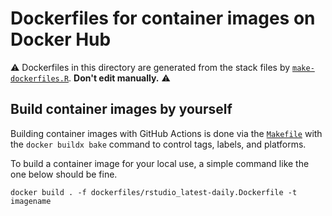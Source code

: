 # Dockerfiles for container images on Docker Hub

:warning: Dockerfiles in this directory are generated from the stack files by [`make-dockerfiles.R`](../build/make-dockerfiles.R). **Don't edit manually.** :warning:

## Build container images by yourself

Building container images with GitHub Actions is done via the [`Makefile`](../Makefile) with the `docker buildx bake` command to control tags, labels, and platforms.

To build a container image for your local use, a simple command like the one below should be fine.

```shell
docker build . -f dockerfiles/rstudio_latest-daily.Dockerfile -t imagename
```
